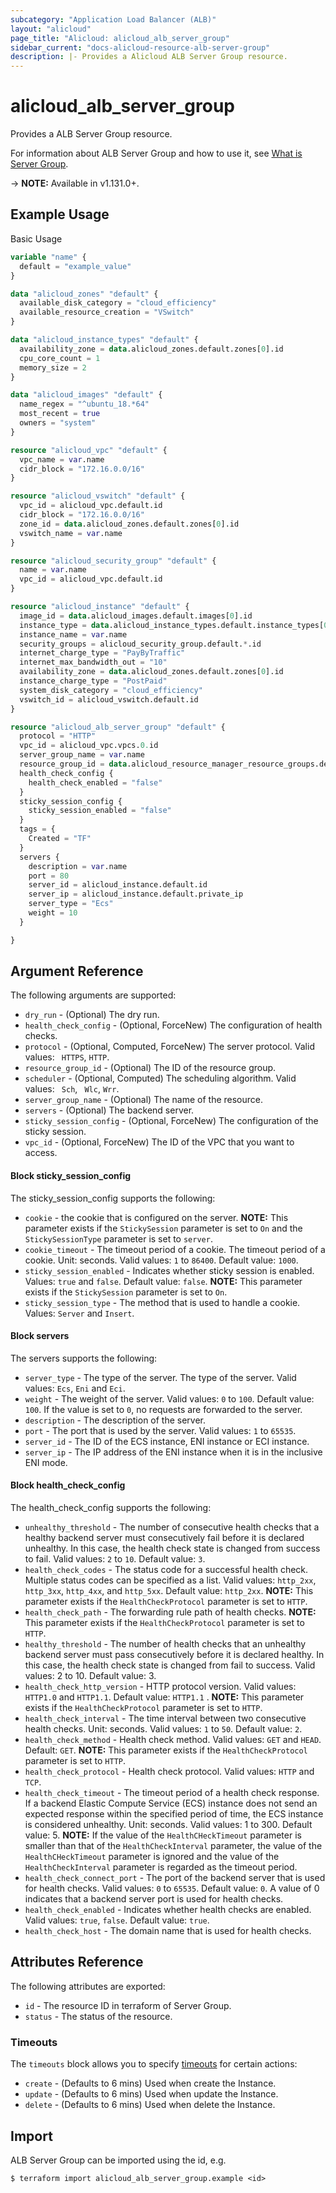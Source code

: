 ```yaml
---
subcategory: "Application Load Balancer (ALB)"
layout: "alicloud"
page_title: "Alicloud: alicloud_alb_server_group"
sidebar_current: "docs-alicloud-resource-alb-server-group"
description: |- Provides a Alicloud ALB Server Group resource.
---
```


# alicloud\_alb\_server\_group

Provides a ALB Server Group resource.

For information about ALB Server Group and how to use it,
see [What is Server Group](https://www.alibabacloud.com/help/doc-detail/213627.htm).

-> **NOTE:** Available in v1.131.0+.

## Example Usage

Basic Usage

```terraform
variable "name" {
  default = "example_value"
}

data "alicloud_zones" "default" {
  available_disk_category = "cloud_efficiency"
  available_resource_creation = "VSwitch"
}

data "alicloud_instance_types" "default" {
  availability_zone = data.alicloud_zones.default.zones[0].id
  cpu_core_count = 1
  memory_size = 2
}

data "alicloud_images" "default" {
  name_regex = "^ubuntu_18.*64"
  most_recent = true
  owners = "system"
}

resource "alicloud_vpc" "default" {
  vpc_name = var.name
  cidr_block = "172.16.0.0/16"
}

resource "alicloud_vswitch" "default" {
  vpc_id = alicloud_vpc.default.id
  cidr_block = "172.16.0.0/16"
  zone_id = data.alicloud_zones.default.zones[0].id
  vswitch_name = var.name
}

resource "alicloud_security_group" "default" {
  name = var.name
  vpc_id = alicloud_vpc.default.id
}

resource "alicloud_instance" "default" {
  image_id = data.alicloud_images.default.images[0].id
  instance_type = data.alicloud_instance_types.default.instance_types[0].id
  instance_name = var.name
  security_groups = alicloud_security_group.default.*.id
  internet_charge_type = "PayByTraffic"
  internet_max_bandwidth_out = "10"
  availability_zone = data.alicloud_zones.default.zones[0].id
  instance_charge_type = "PostPaid"
  system_disk_category = "cloud_efficiency"
  vswitch_id = alicloud_vswitch.default.id
}

resource "alicloud_alb_server_group" "default" {
  protocol = "HTTP"
  vpc_id = alicloud_vpc.vpcs.0.id
  server_group_name = var.name
  resource_group_id = data.alicloud_resource_manager_resource_groups.default.groups.0.id
  health_check_config {
    health_check_enabled = "false"
  }
  sticky_session_config {
    sticky_session_enabled = "false"
  }
  tags = {
    Created = "TF"
  }
  servers {
    description = var.name
    port = 80
    server_id = alicloud_instance.default.id
    server_ip = alicloud_instance.default.private_ip
    server_type = "Ecs"
    weight = 10
  }

}


```

## Argument Reference

The following arguments are supported:

* `dry_run` - (Optional) The dry run.
* `health_check_config` - (Optional, ForceNew) The configuration of health checks.
* `protocol` - (Optional, Computed, ForceNew) The server protocol. Valid values: ` HTTPS`, `HTTP`.
* `resource_group_id` - (Optional) The ID of the resource group.
* `scheduler` - (Optional, Computed) The scheduling algorithm. Valid values: ` Sch`, ` Wlc`, `Wrr`.
* `server_group_name` - (Optional) The name of the resource.
* `servers` - (Optional) The backend server.
* `sticky_session_config` - (Optional, ForceNew) The configuration of the sticky session.
* `vpc_id` - (Optional, ForceNew) The ID of the VPC that you want to access.

#### Block sticky_session_config

The sticky_session_config supports the following:

* `cookie` - the cookie that is configured on the server. **NOTE:** This parameter exists if the `StickySession`
  parameter is set to `On` and the `StickySessionType` parameter is set to `server`.
* `cookie_timeout` - The timeout period of a cookie. The timeout period of a cookie. Unit: seconds. Valid values: `1`
  to `86400`. Default value: `1000`.
* `sticky_session_enabled` - Indicates whether sticky session is enabled. Values: `true` and `false`. Default
  value: `false`.  **NOTE:** This parameter exists if the `StickySession` parameter is set to `On`.
* `sticky_session_type` - The method that is used to handle a cookie. Values: `Server` and `Insert`.

#### Block servers

The servers supports the following:

* `server_type` - The type of the server. The type of the server. Valid values: `Ecs`, `Eni` and `Eci`.
* `weight` - The weight of the server. Valid values: `0` to `100`. Default value: `100`. If the value is set to `0`, no
  requests are forwarded to the server.
* `description` - The description of the server.
* `port` - The port that is used by the server. Valid values: `1` to `65535`.
* `server_id` - The ID of the ECS instance, ENI instance or ECI instance.
* `server_ip` - The IP address of the ENI instance when it is in the inclusive ENI mode.

#### Block health_check_config

The health_check_config supports the following:

* `unhealthy_threshold` - The number of consecutive health checks that a healthy backend server must consecutively fail
  before it is declared unhealthy. In this case, the health check state is changed from success to fail. Valid
  values: `2` to `10`. Default value: `3`.
* `health_check_codes` - The status code for a successful health check. Multiple status codes can be specified as a
  list. Valid values: `http_2xx`, `http_3xx`, `http_4xx`, and `http_5xx`. Default value: `http_2xx`. **NOTE:** This
  parameter exists if the `HealthCheckProtocol` parameter is set to `HTTP`.
* `health_check_path` - The forwarding rule path of health checks. **NOTE:** This parameter exists if
  the `HealthCheckProtocol` parameter is set to `HTTP`.
* `healthy_threshold` - The number of health checks that an unhealthy backend server must pass consecutively before it
  is declared healthy. In this case, the health check state is changed from fail to success. Valid values: 2 to 10.
  Default value: 3.
* `health_check_http_version` - HTTP protocol version. Valid values: `HTTP1.0` and `HTTP1.1`. Default value: `HTTP1.1`
  . **NOTE:** This parameter exists if the `HealthCheckProtocol` parameter is set to `HTTP`.
* `health_check_interval` - The time interval between two consecutive health checks. Unit: seconds. Valid values: `1`
  to `50`. Default value: `2`.
* `health_check_method` - Health check method. Valid values: `GET` and `HEAD`. Default: `GET`. **NOTE:** This parameter
  exists if the `HealthCheckProtocol` parameter is set to `HTTP`.
* `health_check_protocol` - Health check protocol. Valid values: `HTTP` and `TCP`.
* `health_check_timeout` - The timeout period of a health check response. If a backend Elastic Compute Service (ECS)
  instance does not send an expected response within the specified period of time, the ECS instance is considered
  unhealthy. Unit: seconds. Valid values: 1 to 300. Default value: 5. **NOTE:** If the value of the `HealthCHeckTimeout`
  parameter is smaller than that of the `HealthCheckInterval` parameter, the value of the `HealthCHeckTimeout` parameter
  is ignored and the value of the `HealthCheckInterval` parameter is regarded as the timeout period.
* `health_check_connect_port` - The port of the backend server that is used for health checks. Valid values: `0`
  to `65535`. Default value: `0`. A value of 0 indicates that a backend server port is used for health checks.
* `health_check_enabled` - Indicates whether health checks are enabled. Valid values: `true`, `false`. Default
  value: `true`.
* `health_check_host` - The domain name that is used for health checks.

## Attributes Reference

The following attributes are exported:

* `id` - The resource ID in terraform of Server Group.
* `status` - The status of the resource.

### Timeouts

The `timeouts` block allows you to
specify [timeouts](https://www.terraform.io/docs/configuration-0-11/resources.html#timeouts) for certain actions:

* `create` - (Defaults to 6 mins) Used when create the Instance.
* `update` - (Defaults to 6 mins) Used when update the Instance.
* `delete` - (Defaults to 6 mins) Used when delete the Instance.

## Import

ALB Server Group can be imported using the id, e.g.

```
$ terraform import alicloud_alb_server_group.example <id>
```